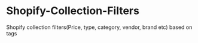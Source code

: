 # Shopify-Collection-Filters
Shopify collection filters(Price, type, category, vendor, brand etc) based on tags
